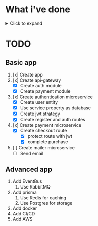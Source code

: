 # What i've done

<details>
<summary>Click to expand</summary>

## Setup

Initialize the project with the following command:

```bash
nest new payment-api
```

## API Gateway

Create a new app called api-gateway to manage communication between microservices.

```bash
nest g app api-gateway
```

Delete the previously created app.

```bash
rm -rf apps/payment-api
```

## Authentication

Create another app called authentication.

This app will be a microservice.

```bash
yarn add @nestjs/microservices
```

In main.ts change the NestFactory to create a microservice.

```typescript
const app = await NestFactory.createMicroservice(AppModule, {
    transport: Transport.TCP,
    options: {port: 3000}
});
```

## Common

Create a common module to share code between apps.

```bash
nest g lib common
```

Add DTOs for the various apps.

```bash
nest g class common/<app>/<dto>.dto
```

## Mail

Create a mailer app microservice.

Install dependencies.

```bash
yarn add  @nestjs-modules/mailer nodemailer handlebars
yarn add --dev @types/nodemailer
```

</details>

# TODO

## Basic app

1. [x] Create app
2. [x] Create api-gateway
    - [x] Create auth module
    - [x] Create payment module
3. [x] Create authentication microservice
    - [x] Create user entity
    - [x] Use service property as database
    - [x] Create jwt strategy
    - [x] Create register and auth routes
4. [x] Create payment microservice
    - [x] Create checkout route
        - [x] protect route with jwt
        - [x] complete purchase
5. [ ] Create mailer microservice
    - [ ] Send email

## Advanced app

1. Add EventBus
    1. Use RabbitMQ
2. Add prisma
    1. Use Redis for caching
    2. Use Postgres for storage
3. Add docker
4. Add CI/CD
5. Add AWS